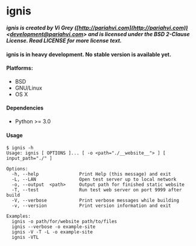 # ignis

**_ignis is created by Vi Grey ([http://pariahvi.com](http://pariahvi.com)) <[development@pariahvi.com](mailto:development@pariahvi.com)> and is licensed under the BSD 2-Clause License.  Read LICENSE for more license text._**

#### ignis is in heavy development.  No stable version is available yet.

#### Platforms:
- BSD
- GNU/Linux
- OS X

#### Dependencies
- Python >= 3.0

#### Usage
    $ ignis -h
    Usage: ignis [ OPTIONS ]... [ -o <path="./__website__"> ] [ input_path="./" ]

    Options:
      -h, --help               Print Help (this message) and exit
      -L, --LAN                Open test server up to local network
      -o, --output  <path>     Output path for finished static website
      -T, --test               Run test web server on port 9999 after build
      -V, --verbose            Print verbose messages while building
      -v, --version            Print version information and exit

    Examples:
      ignis -o path/for/website path/to/files
      ignis --verbose -o example-site
      ignis -V -T -L -o example-site
      ignis -VTL